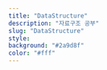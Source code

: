 ```yaml
---
title: "DataStructure"
description: "자료구조 공부"
slug: "DataStructure"
style:
background: "#2a9d8f"
color: "#fff"
---
```

